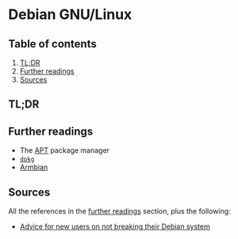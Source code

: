 # Debian GNU/Linux

## Table of contents <!-- omit in toc -->

1. [TL;DR](#tldr)
1. [Further readings](#further-readings)
1. [Sources](#sources)

## TL;DR

## Further readings

- The [APT] package manager
- [`dpkg`][dpkg]
- [Armbian]

## Sources

All the references in the [further readings] section, plus the following:

- [Advice for new users on not breaking their Debian system]

<!-- project's references -->
[advice for new users on not breaking their debian system]: https://wiki.debian.org/DontBreakDebian

<!-- internal references -->
[armbian]: armbian.md
[apt]: apt.md
[dpkg]: dpkg.md
[further readings]: #further-readings

<!-- external references -->
